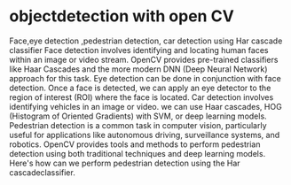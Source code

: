 # objectdetection  with open CV
Face,eye detection ,pedestrian detection, car detection using Har cascade classifier
 Face detection involves identifying and locating human faces within an image or video stream. OpenCV provides pre-trained classifiers like Haar Cascades and the more modern DNN (Deep Neural Network) approach for this task.
  Eye detection can be done in conjunction with face detection. Once a face is detected, we can apply an eye detector to the region of interest (ROI) where the face is located.
 Car detection involves identifying vehicles in an image or video. we can use Haar cascades, HOG (Histogram of Oriented Gradients) with SVM, or deep learning models.
Pedestrian detection is a common task in computer vision, particularly useful for applications like autonomous driving, surveillance systems, and robotics. OpenCV provides tools and methods to perform pedestrian detection using both traditional techniques and deep learning models. Here's how can we perform pedestrian detection using the Har cascadeclassifier.
